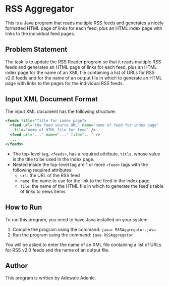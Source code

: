 # RSS Aggregator

This is a Java program that reads multiple RSS feeds and generates a nicely formatted HTML page of links for each feed, plus an HTML index page with links to the individual feed pages.

## Problem Statement

The task is to update the RSS Reader program so that it reads multiple RSS feeds and generates an HTML page of links for each feed, plus an HTML index page for the name of an XML file containing a list of URLs for RSS v2.0 feeds and for the name of an output file in which to generate an HTML page with links to the pages for the individual RSS feeds.

## Input XML Document Format

The input XML document has the following structure:

```xml
<feeds title="Title for index page">
  <feed url="the feed source URL" name="name of feed for index page"
    file="name of HTML file for feed" />
  <feed url="..." name="..." file="..." />
  ...
</feeds>
```

- The top-level tag, `<feeds>`, has a required attribute, `title`, whose value is the title to be used in the index page.
- Nested inside the top-level tag are 1 or more `<feed>` tags with the following required attributes:
  - `url`: the URL of the RSS feed
  - `name`: the name to use for the link to the feed in the index page
  - `file`: the name of the HTML file in which to generate the feed's table of links to news items

## How to Run

To run this program, you need to have Java installed on your system.

1. Compile the program using the command: `javac RSSAggregator.java`
2. Run the program using the command: `java RSSAggregator`

You will be asked to enter the name of an XML file containing a list of URLs for RSS v2.0 feeds and the name of an output file.

## Author

This program is written by Adewale Adenle.
